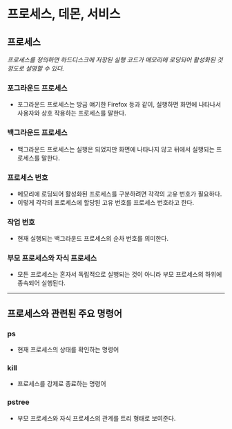 # 프로세스, 데몬, 서비스

## 프로세스

_프로세스를 정의하면 하드디스크에 저장된 실행 코드가 메모리에 로딩되어 활성화된 것 정도로 설명할 수 있다._


### 포그라운드 프로세스

* 포그라운드 프로세스는 방금 얘기한 Firefox 등과 같이, 실행하면 화면에 나타나서 사용자와 상호 작용하는 프로세스를 말한다.

### 백그라운드 프로세스

* 백그라운드 프로세스는 실행은 되었지만 화면에 나타나지 않고 뒤에서 실행되는 프로세스를 말한다.

### 프로세스 번호

* 메모리에 로딩되어 활성화된 프로세스를 구분하려면 각각의 고유 번호가 필요하다.
* 이렇게 각각의 프로세스에 할당된 고유 번호를 프로세스 번호라고 한다.

### 작업 번호

* 현재 실행되는 백그라운드 프로세스의 순차 번호를 의미한다.

### 부모 프로세스와 자식 프로세스
* 모든 프로세스는 혼자서 독립적으로 실행되는 것이 아니라 부모 프로세스의 하위에 종속되어 실행된다.

---

## 프로세스와 관련된 주요 명령어

### ps

* 현재 프로세스의 상태를 확인하는 명령어

### kill
* 프로세스를 강제로 종료하는 명령어

### pstree
* 부모 프로세스와 자식 프로세스의 관계를 트리 형태로 보여준다.
